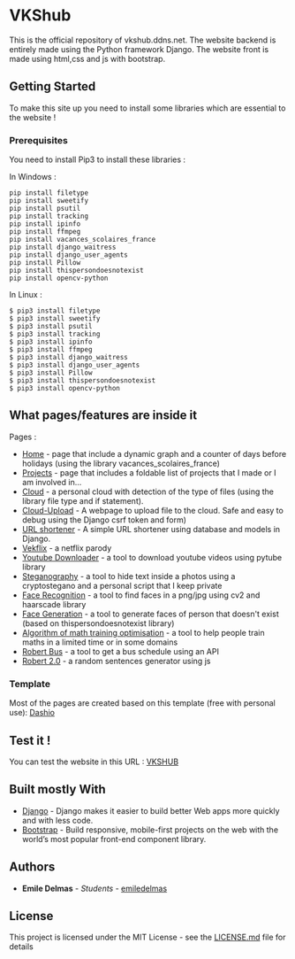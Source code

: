 # VKShub

This is the official repository of vkshub.ddns.net.
The website backend is entirely made using the Python framework Django.
The website front is made using html,css and js with bootstrap.

## Getting Started

To make this site up you need to install some libraries which are essential to the website ! 

### Prerequisites

You need to install Pip3 to install these libraries : 

In Windows :
```
pip install filetype
pip install sweetify
pip install psutil
pip install tracking
pip install ipinfo
pip install ffmpeg
pip install vacances_scolaires_france
pip install django_waitress
pip install django_user_agents
pip install Pillow
pip install thispersondoesnotexist
pip install opencv-python
```
In Linux :
```
$ pip3 install filetype
$ pip3 install sweetify
$ pip3 install psutil
$ pip3 install tracking
$ pip3 install ipinfo
$ pip3 install ffmpeg
$ pip3 install django_waitress
$ pip3 install django_user_agents
$ pip3 install Pillow
$ pip3 install thispersondoesnotexist
$ pip3 install opencv-python
```

## What pages/features are inside it

Pages : 
* [Home](http://vkshub.ddns.net) - page that include a dynamic graph and a counter of days before holidays (using the library vacances_scolaires_france)
* [Projects](http://vkshub.ddns.net/projects) - page that includes a foldable list of projects that I made or I am involved in...
* [Cloud](http://vkshub.ddns.net/cloud) - a personal cloud with detection of the type of files (using the library file type and if statement). 
* [Cloud-Upload](http://vkshub.ddns.net/upload) - A webpage to upload file to the cloud. Safe and easy to debug using the Django csrf token and form)
* [URL shortener](http://vkshub.ddns.net/short) - A simple URL shortener using database and models in Django.
* [Vekflix](http://vkshub.ddns.net/vekflix) - a netflix parody
* [Youtube Downloader](http://vkshub.ddns.net/ytb) - a tool to download youtube videos using pytube library
* [Steganography](http://vkshub.ddns.net/steganography) - a tool to hide text inside a photos using a cryptostegano and a personal script that I keep private
* [Face Recognition](http://vkshub.ddns.net/face_recognition) - a tool to find faces in a png/jpg using cv2 and haarscade library
* [Face Generation](http://vkshub.ddns.net/thispersondoesnotexist) - a tool to generate faces of person that doesn't exist (based on thispersondoesnotexist library)
* [Algorithm of math training optimisation](http://vkshub.ddns.net/bac_maths) - a tool to help people train maths in a limited time or in some domains 
* [Robert Bus](http://vkshub.ddns.net/bus) - a tool to get a bus schedule using an API
* [Robert 2.0](http://vkshub.ddns.net/robert) - a random sentences generator using js




### Template

Most of the pages are created based on this template (free with personal use):
[Dashio](https://templatemag.com/dashio-bootstrap-admin-template/)

## Test it !

You can test the website in this URL : [VKSHUB](https://vkshub.ddns.net)

## Built mostly With

* [Django](https://www.djangoproject.com/) - Django makes it easier to build better Web apps more quickly and with less code.
* [Bootstrap](https://getbootstrap.com/) - Build responsive, mobile-first projects on the web with the world’s most popular front-end component library. 

## Authors

* **Emile Delmas** - *Students* - [emiledelmas](https://github.com/emiledelmas)

## License

This project is licensed under the MIT License - see the [LICENSE.md](LICENSE.md) file for details

